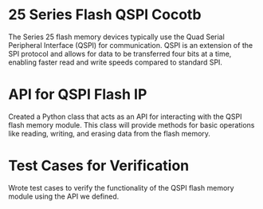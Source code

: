 # 25 Series Flash QSPI Cocotb
The Series 25 flash memory devices typically use the Quad Serial Peripheral Interface (QSPI) for communication. QSPI is an extension of the SPI protocol and allows for data to be transferred four bits at a time, enabling faster read and write speeds compared to standard SPI.

# API for QSPI Flash IP
Created a Python class that acts as an API for interacting with the QSPI flash memory module. This class will provide methods for basic operations like reading, writing, and erasing data from the flash memory.

# Test Cases for Verification
Wrote test cases to verify the functionality of the QSPI flash memory module using the API we defined.


